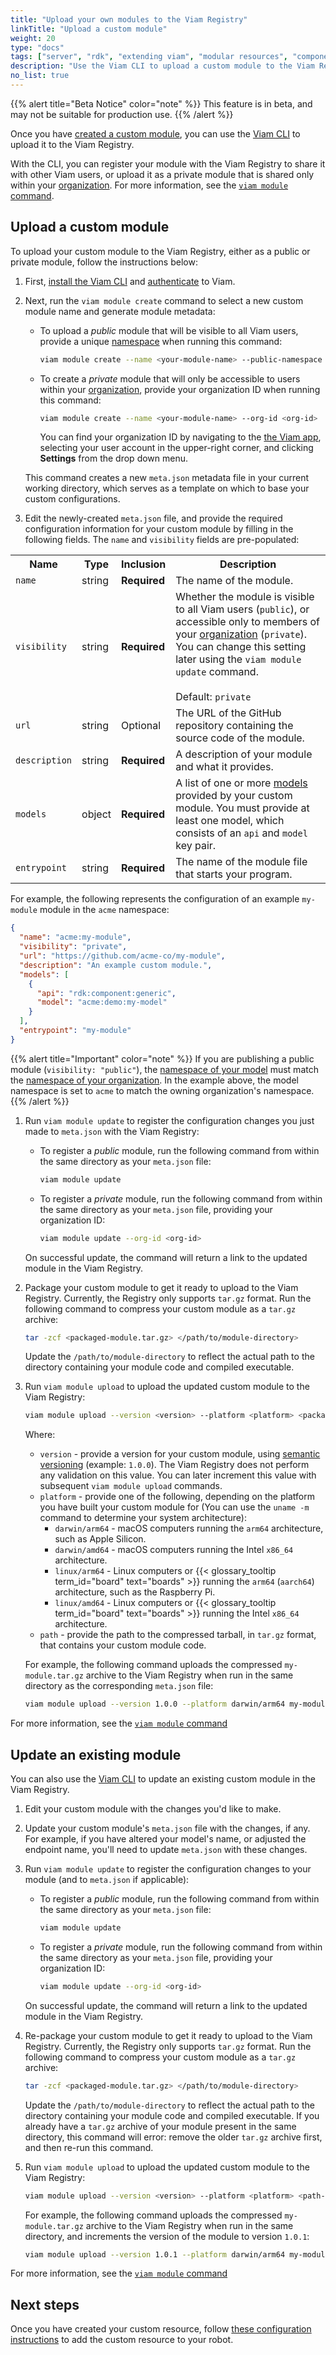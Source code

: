 ```yaml
---
title: "Upload your own modules to the Viam Registry"
linkTitle: "Upload a custom module"
weight: 20
type: "docs"
tags: ["server", "rdk", "extending viam", "modular resources", "components", "services"]
description: "Use the Viam CLI to upload a custom module to the Viam Registry."
no_list: true
---
```


{{% alert title="Beta Notice" color="note" %}}
This feature is in beta, and may not be suitable for production use.
{{% /alert %}}

Once you have [created a custom module](/extend/modular-resources/create/), you can use the [Viam CLI](/manage/cli/) to upload it to the Viam Registry.

With the CLI, you can register your module with the Viam Registry to share it with other Viam users, or upload it as a private module that is shared only within your [organization](/manage/fleet/organizations/).
For more information, see the [`viam module` command](/manage/cli/#module).

## Upload a custom module

To upload your custom module to the Viam Registry, either as a public or private module, follow the instructions below:

1. First, [install the Viam CLI](/manage/cli/#install) and [authenticate](/manage/cli/#authenticate) to Viam.

1. Next, run the `viam module create` command to select a new custom module name and generate module metadata:

   - To upload a *public* module that will be visible to all Viam users, provide a unique [namespace](/extend/modular-resources/key-concepts/#namespace) when running this command:

      ``` sh {id="terminal-prompt" class="command-line" data-prompt="$"}
      viam module create --name <your-module-name> --public-namespace <your-unique-namespace>
      ```

   - To create a *private* module that will only be accessible to users within your [organization](/manage/fleet/organizations/), provide your organization ID when running this command:

      ``` sh {id="terminal-prompt" class="command-line" data-prompt="$"}
      viam module create --name <your-module-name> --org-id <org-id>
      ```

      You can find your organization ID by navigating to the [the Viam app](https://app.viam.com), selecting your user account in the upper-right corner, and clicking **Settings** from the drop down menu.

   This command creates a new `meta.json` metadata file in your current working directory, which serves as a template on which to base your custom configurations.

1. Edit the newly-created `meta.json` file, and provide the required configuration information for your custom module by filling in the following fields.
   The `name` and `visibility` fields are pre-populated:

<table>
  <tr>
    <th>Name</th>
    <th>Type</th>
    <th>Inclusion</th>
    <th>Description</th>
  </tr>
  <tr>
    <td><code>name</code></td>
    <td>string</td>
    <td><strong>Required</strong></td>
    <td>The name of the module.</td>

  </tr>
  <tr>
    <td><code>visibility</code></td>
    <td>string</td>
    <td><strong>Required</strong></td>
    <td>Whether the module is visible to all Viam users (<code>public</code>), or accessible only to members of your <a href="/manage/fleet/organizations/">organization</a> (<code>private</code>). You can change this setting later using the <code>viam module update</code> command.<br><br>Default: <code>private</code></td>
  </tr>
  <tr>
    <td><code>url</code></td>
    <td>string</td>
    <td>Optional</td>
    <td>The URL of the GitHub repository containing the source code of the module.</td>
  </tr>
  <tr>
    <td><code>description</code></td>
    <td>string</td>
    <td><strong>Required</strong></td>
    <td>A description of your module and what it provides.</td>
  </tr>
  <tr>
    <td><code>models</code></td>
    <td>object</td>
    <td><strong>Required</strong></td>
    <td>A list of one or more <a href="/extend/modular-resources/key-concepts/#models">models</a> provided by your custom module. You must provide at least one model, which consists of an <code>api</code> and <code>model</code> key pair.</td>
  </tr>
  <tr>
    <td><code>entrypoint</code></td>
    <td>string</td>
    <td><strong>Required</strong></td>
    <td>The name of the module file that starts your program.</td>
  </tr>
</table>

   For example, the following represents the configuration of an example `my-module` module in the `acme` namespace:

   ```json {class="line-numbers linkable-line-numbers"}
   {
     "name": "acme:my-module",
     "visibility": "private",
     "url": "https://github.com/acme-co/my-module",
     "description": "An example custom module.",
     "models": [
       {
         "api": "rdk:component:generic",
         "model": "acme:demo:my-model"
       }
     ],
     "entrypoint": "my-module"
   }
   ```

  {{% alert title="Important" color="note" %}}
  If you are publishing a public module (`visibility: "public"`), the [namespace of your model](/extend/modular-resources/key-concepts/#namespace-1) must match the [namespace of your organization](/extend/modular-resources/key-concepts/#namespace).
  In the example above, the model namespace is set to `acme` to match the owning organization's namespace.
  {{% /alert %}}

1. Run `viam module update` to register the configuration changes you just made to `meta.json` with the Viam Registry:

   - To register a *public* module, run the following command from within the same directory as your `meta.json` file:

      ``` sh {id="terminal-prompt" class="command-line" data-prompt="$"}
      viam module update
      ```

   - To register a *private* module, run the following command from within the same directory as your `meta.json` file, providing your organization ID:

      ``` sh {id="terminal-prompt" class="command-line" data-prompt="$"}
      viam module update --org-id <org-id>
      ```

   On successful update, the command will return a link to the updated module in the Viam Registry.

1. Package your custom module to get it ready to upload to the Viam Registry. Currently, the Registry only supports `tar.gz` format. Run the following command to compress your custom module as a `tar.gz` archive:

   ``` sh {id="terminal-prompt" class="command-line" data-prompt="$"}
   tar -zcf <packaged-module.tar.gz> </path/to/module-directory>
   ```

   Update the `/path/to/module-directory` to reflect the actual path to the directory containing your module code and compiled executable.

1. Run `viam module upload` to upload the updated custom module to the Viam Registry:

   ``` sh {id="terminal-prompt" class="command-line" data-prompt="$"}
   viam module upload --version <version> --platform <platform> <packaged-module.tar.gz>
   ```

   Where:

   - `version` - provide a version for your custom module, using [semantic versioning](https://semver.org/) (example: `1.0.0`). The Viam Registry does not perform any validation on this value. You can later increment this value with subsequent `viam module upload` commands.
   - `platform` - provide one of the following, depending on the platform you have built your custom module for (You can use the `uname -m` command to determine your system architecture):
      - `darwin/arm64` - macOS computers running the `arm64` architecture, such as Apple Silicon.
      - `darwin/amd64` - macOS computers running the Intel `x86_64` architecture.
      - `linux/arm64` - Linux computers or {{< glossary_tooltip term_id="board" text="boards" >}} running the `arm64` (`aarch64`) architecture, such as the Raspberry Pi.
      - `linux/amd64` - Linux computers or {{< glossary_tooltip term_id="board" text="boards" >}} running the Intel `x86_64` architecture.
   - `path` - provide the path to the compressed tarball, in `tar.gz` format, that contains your custom module code.

   For example, the following command uploads the compressed `my-module.tar.gz` archive to the Viam Registry when run in the same directory as the corresponding `meta.json` file:

   ``` sh {id="terminal-prompt" class="command-line" data-prompt="$"}
   viam module upload --version 1.0.0 --platform darwin/arm64 my-module.tar.gz
   ```

For more information, see the [`viam module` command](/manage/cli/#module)

## Update an existing module

You can also use the [Viam CLI](/manage/cli/) to update an existing custom module in the Viam Registry.

1. Edit your custom module with the changes you'd like to make.

1. Update your custom module's `meta.json` file with the changes, if any.
   For example, if you have altered your model's name, or adjusted the endpoint name, you'll need to update `meta.json` with these changes.

1. Run `viam module update` to register the configuration changes to your module (and to `meta.json` if applicable):

   - To register a *public* module, run the following command from within the same directory as your `meta.json` file:

      ``` sh {id="terminal-prompt" class="command-line" data-prompt="$"}
      viam module update
      ```

   - To register a *private* module, run the following command from within the same directory as your `meta.json` file, providing your organization ID:

      ``` sh {id="terminal-prompt" class="command-line" data-prompt="$"}
      viam module update --org-id <org-id>
      ```

   On successful update, the command will return a link to the updated module in the Viam Registry.

1. Re-package your custom module to get it ready to upload to the Viam Registry. Currently, the Registry only supports `tar.gz` format. Run the following command to compress your custom module as a `tar.gz` archive:

   ``` sh {id="terminal-prompt" class="command-line" data-prompt="$"}
   tar -zcf <packaged-module.tar.gz> </path/to/module-directory>
   ```

   Update the `/path/to/module-directory` to reflect the actual path to the directory containing your module code and compiled executable.
   If you already have a `tar.gz` archive of your module present in the same directory, this command will error: remove the older `tar.gz` archive first, and then re-run this command.

1. Run `viam module upload` to upload the updated custom module to the Viam Registry:

   ``` sh {id="terminal-prompt" class="command-line" data-prompt="$"}
   viam module upload --version <version> --platform <platform> <path-to-tar.gz>
   ```

   For example, the following command uploads the compressed `my-module.tar.gz` archive to the Viam Registry when run in the same directory, and increments the version of the module to version `1.0.1`:

   ``` sh {id="terminal-prompt" class="command-line" data-prompt="$"}
   viam module upload --version 1.0.1 --platform darwin/arm64 my-module.tar.gz
   ```

For more information, see the [`viam module` command](/manage/cli/#module)

## Next steps

Once you have created your custom resource, follow [these configuration instructions](/extend/modular-resources/configure/) to add the custom resource to your robot.
